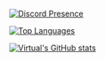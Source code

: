 [![Discord Presence](https://lanyard.cnrad.dev/api/491168478288674816?theme=dark&bg=#0b6ed9&animated=true&hideDiscrim=false&borderRadius=20px)](https://discord.com/users/491168478288674816)

[![Top Languages](https://github-readme-stats.vercel.app/api/top-langs/?username=Nissanxz&layout=compact&langs_count=10&theme=tokyonight)](https://discord.com/users/491168478288674816)

[![Virtual's GitHub stats](https://github-readme-stats.vercel.app/api?username=Nissanxz&show_icons=true&theme=tokyonight)](https://discord.com/users/491168478288674816)
